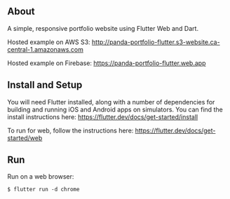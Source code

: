 ## About

A simple, responsive portfolio website using Flutter Web and Dart.

Hosted example on AWS S3: http://panda-portfolio-flutter.s3-website.ca-central-1.amazonaws.com

Hosted example on Firebase: https://panda-portfolio-flutter.web.app

## Install and Setup

You will need Flutter installed, along with a number of dependencies for building and running iOS and Android apps on simulators. You can find the install instructions here: https://flutter.dev/docs/get-started/install

To run for web, follow the instructions here: https://flutter.dev/docs/get-started/web

## Run

Run on a web browser:

    $ flutter run -d chrome
